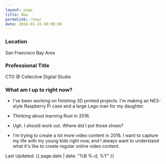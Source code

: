 ```yaml
---
layout: page
title: Now
permalink: /now/
date: 2016-01-16 00:00:00
---
```


### Location

San Francisco Bay Area

### Professional Title

CTO @ Collective Digital Studio

### What am I up to right now?

* I've been working on finishing 3D printed projects. I'm making an NES-style Raspberry Pi case and a large Lego man for my daughter.

* Thinking about learning Rust in 2016.

* Ugh. I should work out. Where did I put those shoes?

* I'm trying to create a lot more video content in 2016. I want to capture my life with my young kids right now, and I always want to understand what it's like to create regular online video content.

Last Updated: {{ page.date | date: "%B %-d, %Y" }}